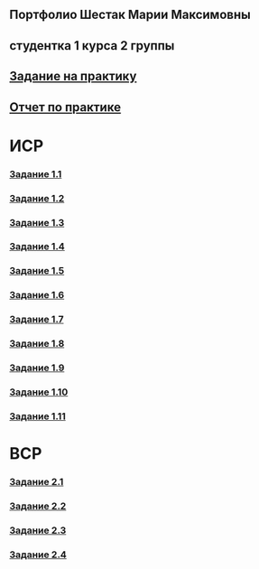 ## Портфолио Шестак Марии Максимовны
## студентка 1 курса 2 группы

## [Задание на практику](https://github.com/mashestak/mashestak.github.io/blob/main/задание%20на%20практику.docx)

## [Отчет по практике](https://github.com/mashestak/mashestak.github.io/blob/main/отчет%20по%20практике.docx)

# ИСР

### [Задание 1.1](https://github.com/mashestak/mashestak.github.io/blob/main/ИСР%20задание%201.1.docx)

### [Задание 1.2](https://github.com/mashestak/mashestak.github.io/blob/main/ИСР%20задание%201.2.pdf)

### [Задание 1.3](https://github.com/mashestak/mashestak.github.io/blob/main/ИСР%20задание%201.3.docx)

### [Задание 1.4](https://github.com/mashestak/mashestak.github.io/blob/main/ИСР%20задание%201.4.docx)

### [Задание 1.5](https://github.com/mashestak/mashestak.github.io/blob/main/ИСР%20задание%201.5.docx)

### [Задание 1.6](https://github.com/mashestak/mashestak.github.io/blob/main/ИСР%20задание%201.6.docx)

### [Задание 1.7](https://github.com/mashestak/mashestak.github.io/blob/main/ИСР%20задание%201.7.docx)

### [Задание 1.8](https://github.com/mashestak/mashestak.github.io/blob/main/ИСР%20задание%201.8.docx)

### [Задание 1.9](https://github.com/mashestak/mashestak.github.io/blob/main/ИСР%20задание%201.9.docx)

### [Задание 1.10](https://github.com/mashestak/mashestak.github.io/blob/main/ИСР%20задание%201.10.docx)

### [Задание 1.11](https://github.com/mashestak/mashestak.github.io/blob/main/ИСР%20задание%201.11.pdf)

# ВСР 

### [Задание 2.1](https://github.com/mashestak/mashestak.github.io/blob/main/ВСР%20задание%202.1.docx)

### [Задание 2.2](https://github.com/mashestak/mashestak.github.io/blob/main/ВСР%20задание%202.2.docx)

### [Задание 2.3](https://github.com/mashestak/mashestak.github.io/blob/main/ВСР%20задание%202.3.docx)

### [Задание 2.4](https://github.com/mashestak/mashestak.github.io/blob/main/ВСР%20задание%202.4.docx)
